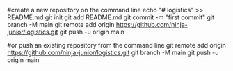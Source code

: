 #create a new repository on the command line
echo "# logistics" >> README.md
git init
git add README.md
git commit -m "first commit"
git branch -M main
git remote add origin https://github.com/ninja-junior/logistics.git
git push -u origin main

#or push an existing repository from the command line
git remote add origin https://github.com/ninja-junior/logistics.git
git branch -M main
git push -u origin main